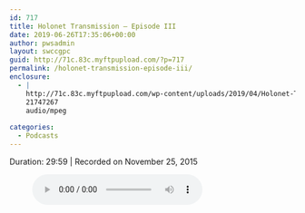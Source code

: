 ```yaml
---
id: 717
title: Holonet Transmission – Episode III
date: 2019-06-26T17:35:06+00:00
author: pwsadmin
layout: swccgpc
guid: http://71c.83c.myftpupload.com/?p=717
permalink: /holonet-transmission-episode-iii/
enclosure:
  - |
    http://71c.83c.myftpupload.com/wp-content/uploads/2019/04/Holonet-Transmission-–-Episode-III.mp3
    21747267
    audio/mpeg
    
categories:
  - Podcasts
---
```

 

Duration: 29:59 | Recorded on November 25, 2015<figure class="wp-block-audio"><audio controls src="http://71c.83c.myftpupload.com/wp-content/uploads/2019/04/Holonet-Transmission-–-Episode-III.mp3"></audio></figure>